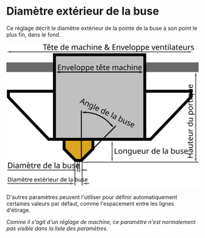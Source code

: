 Diamètre extérieur de la buse
====
Ce réglage décrit le diamètre extérieur de la pointe de la buse à son point le plus fin, dans le fond.

![Dimensions de la tête d'impression](../images/head_dimensions_fr.svg)

D'autres paramètres peuvent l'utiliser pour définir automatiquement certaines valeurs par défaut, comme l'espacement entre les lignes d'étirage.

*Comme il s'agit d'un réglage de machine, ce paramètre n'est normalement pas visible dans la liste des paramètres.*
